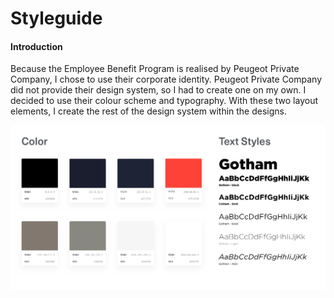 # Styleguide

#### Introduction

Because the Employee Benefit Program is realised by Peugeot Private Company, I chose to use their corporate identity. Peugeot Private Company did not provide their design system, so I had to create one on my own. I decided to use their colour scheme and typography. With these two layout elements, I create the rest of the design system within the designs.

![](../../.gitbook/assets/styleguide.jpg)

